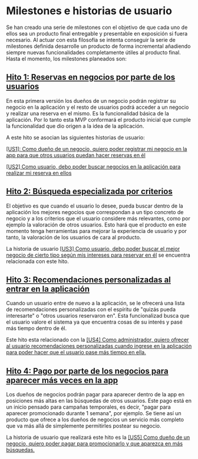 # Milestones e historias de usuario

Se han creado una serie de milestones con el objetivo de que cada uno de ellos sea un producto final entregable y presentable en exposición si fuera necesario. Al actuar con esta filosofía se intenta conseguir la serie de milestones definida desarrolle un producto de forma incremental añadiendo siempre nuevas funcionalidades completamente útiles al producto final. Hasta el momento, los milestones planeados son:

## [Hito 1: Reservas en negocios por parte de los usuarios](https://github.com/ajalba/rendezvous/milestone/1)

En esta primera versión los dueños de un negocio podrán registrar su negocio en la aplicación y el resto de usuarios podrá acceder a un negocio y realizar una reserva en el mismo. Es la funcionalidad básica de la aplicación. Por lo tanto esta MVP conformará el producto inicial que cumple la funcionalidad que dio origen a la idea de la aplicación.

A este hito se asocian las siguientes historias de usuario:

[[US1]: Como dueño de un negocio, quiero poder registrar mi negocio en la app para que otros usuarios puedan hacer reservas en él](https://github.com/ajalba/rendezvous/issues/9)

[[US2] Como usuario, debo poder buscar negocios en la aplicación para realizar mi reserva en ellos](https://github.com/ajalba/rendezvous/issues/8)

## [Hito 2: Búsqueda especializada por criterios](https://github.com/ajalba/rendezvous/milestone/2)

El objetivo es que cuando el usuario lo desee, pueda buscar dentro de la aplicación los mejores negocios que correspondan a un tipo concreto de negocio y a los criterios que el usuario considere más relevantes, como por ejemplo la valoración de otros usuarios. Esto hará que el producto en este momento tenga herramientas para mejorar la experiencia de usuario y por tanto, la valoración de los usuarios de cara al producto.

La historia de usuario [[US3] Como usuario, debo poder buscar el mejor negocio de cierto tipo según mis intereses para reservar en él](https://github.com/ajalba/rendezvous/issues/10) se encuentra relacionada con este hito.

## [Hito 3: Recomendaciones personalizadas al entrar en la aplicación](https://github.com/ajalba/rendezvous/milestone/3)

Cuando un usuario entre de nuevo a la aplicación, se le ofrecerá una lista de recomendaciones personalizadas con el espíritu de "quizás pueda interesarte" o "otros usuarios reservaron en". Esta funcionalizad busca que el usuario valore el sistema ya que encuentra cosas de su interés y pasé más tiempo dentro de él. 

Este hito esta relacionado con la [[US4] Como administrador, quiero ofrecer al usuario recomendaciones personalizadas cuando ingrese en la aplicación para poder hacer que el usuario pase más tiempo en ella.](https://github.com/ajalba/rendezvous/issues/11)

## [Hito 4: Pago por parte de los negocios para aparecer más veces en la app](https://github.com/ajalba/rendezvous/milestone/4)

Los dueños de negocios podrán pagar para aparecer dentro de la app en posiciones más altas en las búsquedas de otros usuarios. Este pago está en un inicio pensado para campañas temporales, es decir, "pagar para aparecer promocionado durante 1 semana", por ejemplo. Se tiene así un producto que ofrece a los dueños de negocios un servicio más completo que va más allá de simplemente permitirles postear su negocio.

La historia de usuario que realizará este hito es la [[US5] Como dueño de un negocio, quiero poder pagar para promocionarlo y que aparezca en más búsquedas.](https://github.com/ajalba/rendezvous/issues/12)
